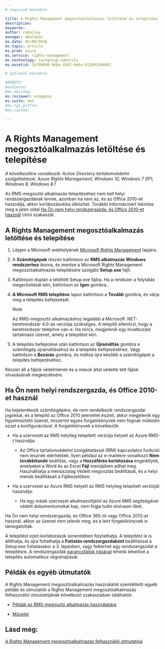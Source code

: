 ```yaml
---
# required metadata

title: A Rights Management megosztóalkalmazás letöltése és telepítése | Azure RMS
description:
keywords:
author: cabailey
manager: mbaldwin
ms.date: 05/09/2016
ms.topic: article
ms.prod: azure
ms.service: rights-management
ms.technology: techgroup-identity
ms.assetid: 2bf09690-9dba-43b7-9e0a-0110915d4081

# optional metadata

#ROBOTS:
#audience:
#ms.devlang:
ms.reviewer: esaggese
ms.suite: ems
#ms.tgt_pltfrm:
#ms.custom:

---
```


# A Rights Management megosztóalkalmazás letöltése és telepítése

*A következőkre vonatkozik: Active Directory tartalomvédelmi szolgáltatások, Azure Rights Management, Windows 10, Windows 7 SP1, Windows 8, Windows 8.1*

Az RMS-megosztó alkalmazás telepítéséhez nem kell helyi rendszergazdának lennie, azonban ha nem az, és az Office 2010-et használja, akkor korlátozásokba ütközhet. További információért tekintse meg a jelen oldal [Ha Ön nem helyi rendszergazda, és Office 2010-et használ](#if-you-are-not-a-local-administrator-and-use-office-2010) című szakaszát.

## A Rights Management megosztóalkalmazás letöltése és telepítése

1.  Lépjen a Microsoft webhelyének [Microsoft Rights Management](http://go.microsoft.com/fwlink/?LinkId=303970) lapjára.

2.  A **Számítógépek** részen kattintson az **RMS alkalmazás Windows rendszerhez** ikonra, és mentse a Microsoft Rights Management megosztóalkalmazás telepítésére szolgáló **Setup.exe** fájlt.

3.  Kattintson duplán a letöltött Setup.exe fájlra. Ha a rendszer a folytatás megerősítését kéri, kattintson az **Igen** gombra..

4.  **A Microsoft RMS telepítése** lapon kattintson a **Tovább** gombra, és várja meg a telepítés befejezését.

    > [!NOTE]
    > Az RMS-megosztó alkalmazáshoz legalább a Microsoft .NET-keretrendszer 4.0-ás verziója szükséges. A telepítő ellenőrzi, hogy a keretrendszer telepítve van-e. Ha nincs, megjelenik egy hivatkozást tartalmazó üzenet, amely a telepítést kéri.

5.  A telepítés befejezése után kattintson az **Újraindítás** gombra a számítógép újraindításához és a telepítés befejezéséhez. Vagy kattintson a **Bezárás** gombra, és indítsa újra később a számítógépet a telepítés befejezéséhez.

Készen áll a fájlok védelmének és a mások által védetté tett fájlok olvasásának megkezdésére.

## Ha Ön nem helyi rendszergazda, és Office 2010-et használ
Ha bejelentkezik számítógépére, de nem rendelkezik rendszergazdai jogokkal, és a telepítő az Office 2010 jelenlétét észleli, akkor megjelenik egy figyelmeztető üzenet, miszerint egyes forgatókönyvek nem fognak működni ezzel a konfigurációval. A forgatókönyvek a következők:

-   Ha a szervezet az RMS helyileg telepített verziója helyett az Azure RMS-t használja:

    -   Az Office tartalomvédelmi szolgáltatással (IRM) kapcsolatos funkciói nem lesznek elérhetőek. Ilyen például az e-mailekre vonatkozó **Nem továbbítandó** beállítás, vagy a **Hozzáférés korlátozása** engedélyek, amelyeket a Word és az Excel **Fájl** menüjében adhat meg. Használhatja a menüszalag Védett megosztás beállítását, és a helyi menük beállításait a Fájlkezelőben.

-   Ha a szervezet az Azure RMS helyett az RMS helyileg telepített verzióját használja:

    -   Ha egy másik szervezet alkalmazottjától az Azure RMS segítségével védett dokumentumokat kap, nem fogja tudni elolvasni őket.

Ha Ön nem helyi rendszergazda, és Office 365-öt vagy Office 2013-at használ, akkor az üzenet nem jelenik meg, és a leírt forgatókönyvek is támogatottak.

A telepítést ezen korlátozások ismeretében folytathatja. A telepítést le is állíthatja, és újra futtathatja a **Futtatás rendszergazdaként** beállítással a Setup.exe futtatásakor a 3. lépésben, vagy felkérhet egy rendszergazdát a telepítésre. A rendszergazdák [parancsfájlok írásával](sharing-app-admin-guide.md#automatic-deployment-for-the-microsoft-rights-management-sharing-application) tehetik lehetővé a telepítés automatikus végrehajtását.

## Példák és egyéb útmutatók
A Rights Management megosztóalkalmazás használatát szemléltető egyéb példák és útmutatók a Rights Management megosztóalkalmazás felhasználói útmutatójának következő szakaszaiban találhatók:

-   [Példák az RMS-megosztó alkalmazás használatára](sharing-app-user-guide.md#examples-for-using-the-rms-sharing-application)

-   [Művelet](sharing-app-user-guide.md#what-do-you-want-to-do-)

## Lásd még:
[A Rights Management megosztóalkalmazás felhasználói útmutatója](sharing-app-user-guide.md)



<!--HONumber=May16_HO2-->


